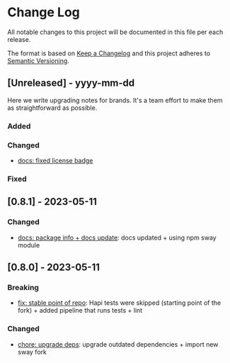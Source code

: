 # Change Log
All notable changes to this project will be documented in this file per each release.

The format is based on [Keep a Changelog](http://keepachangelog.com/)
and this project adheres to [Semantic Versioning](http://semver.org/).

## [Unreleased] - yyyy-mm-dd

Here we write upgrading notes for brands. It's a team effort to make them as
straightforward as possible.

### Added

### Changed

- [docs: fixed license badge](https://github.com/autodesk-forks/swagger-node-runner/pull/6)

### Fixed

## [0.8.1] - 2023-05-11

### Changed

- [docs: package info + docs update](https://github.com/autodesk-forks/swagger-node-runner/pull/5):
  docs updated + using npm sway module

## [0.8.0] - 2023-05-11

### Breaking

- [fix: stable point of repo](https://github.com/autodesk-forks/swagger-node-runner/pull/1):
  Hapi tests were skipped (starting point of the fork) + added pipeline that runs tests + lint

### Changed

- [chore: upgrade deps](https://github.com/autodesk-forks/swagger-node-runner/pull/2):
  upgrade outdated dependencies + import new sway fork
